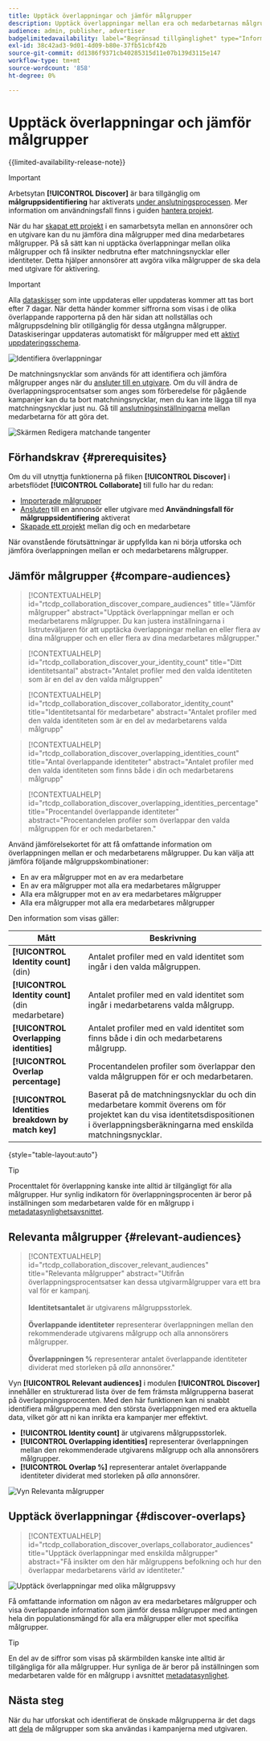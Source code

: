 ```yaml
---
title: Upptäck överlappningar och jämför målgrupper
description: Upptäck överlappningar mellan era och medarbetarnas målgrupper. Lär dig hur ni hittar de bästa målgrupperna som kan användas i era kampanjer.
audience: admin, publisher, advertiser
badgelimitedavailability: label="Begränsad tillgänglighet" type="Informative" url="https://helpx.adobe.com/se/legal/product-descriptions/real-time-customer-data-platform-collaboration.html newtab=true"
exl-id: 38c42ad3-9d01-4d09-b80e-37fb51cbf42b
source-git-commit: dd1386f9371cb40285315d11e07b139d3115e147
workflow-type: tm+mt
source-wordcount: '858'
ht-degree: 0%

---
```


# Upptäck överlappningar och jämför målgrupper

{{limited-availability-release-note}}

>[!IMPORTANT]
>
>Arbetsytan **[!UICONTROL Discover]** är bara tillgänglig om **målgruppsidentifiering** har aktiverats [ under anslutningsprocessen](../connect/establishing-connections.md#connection-settings). Mer information om användningsfall finns i guiden [hantera projekt](./manage-projects.md#project-use-cases).

När du har [skapat ett projekt](/help/guide/collaborate/manage-projects.md) i en samarbetsyta mellan en annonsörer och en utgivare kan du nu jämföra dina målgrupper med dina medarbetares målgrupper. På så sätt kan ni upptäcka överlappningar mellan olika målgrupper och få insikter nedbrutna efter matchningsnycklar eller identiteter. Detta hjälper annonsörer att avgöra vilka målgrupper de ska dela med utgivare för aktivering.

>[!IMPORTANT]
>
>Alla [dataskisser](/help/guide/glossary.md#sketches) som inte uppdateras eller uppdateras kommer att tas bort efter 7 dagar. När detta händer kommer siffrorna som visas i de olika överlappande rapporterna på den här sidan att nollställas och målgruppsdelning blir otillgänglig för dessa utgångna målgrupper. Dataskiseringar uppdateras automatiskt för målgrupper med ett [aktivt uppdateringsschema](/help/guide/setup/onboard-audiences.md#schedule).

![Identifiera överlappningar](/help/assets/collaborate/discover-overlaps/discover-overlaps.png)

De matchningsnycklar som används för att identifiera och jämföra målgrupper anges när du [ansluter till en utgivare](/help/guide/connect/establishing-connections.md#connection-settings). Om du vill ändra de överlappningsprocentsatser som anges som förberedelse för pågående kampanjer kan du ta bort matchningsnycklar, men du kan inte lägga till nya matchningsnycklar just nu. Gå till [anslutningsinställningarna](/help/guide/connect/establishing-connections.md#connection-settings) mellan medarbetarna för att göra det.

![Skärmen Redigera matchande tangenter](/help/assets/collaborate/discover-overlaps/edit-match-keys.png)

## Förhandskrav {#prerequisites}

Om du vill utnyttja funktionerna på fliken **[!UICONTROL Discover]** i arbetsflödet **[!UICONTROL Collaborate]** till fullo har du redan:

* [Importerade målgrupper](/help/guide/setup/onboard-audiences.md)
* [Ansluten](/help/guide/connect/establishing-connections.md) till en annonsör eller utgivare med **Användningsfall för målgruppsidentifiering** aktiverat
* [Skapade ett projekt](/help/guide/collaborate/manage-projects.md) mellan dig och en medarbetare

När ovanstående förutsättningar är uppfyllda kan ni börja utforska och jämföra överlappningen mellan er och medarbetarens målgrupper.

## Jämför målgrupper {#compare-audiences}

>[!CONTEXTUALHELP]
>id="rtcdp_collaboration_discover_compare_audiences"
>title="Jämför målgrupper"
>abstract="Upptäck överlappningar mellan er och medarbetarens målgrupper. Du kan justera inställningarna i listruteväljaren för att upptäcka överlappningar mellan en eller flera av dina målgrupper och en eller flera av dina medarbetares målgrupper."

>[!CONTEXTUALHELP]
>id="rtcdp_collaboration_discover_your_identity_count"
>title="Ditt identitetsantal"
>abstract="Antalet profiler med den valda identiteten som är en del av den valda målgruppen"

>[!CONTEXTUALHELP]
>id="rtcdp_collaboration_discover_collaborator_identity_count"
>title="Identitetsantal för medarbetare"
>abstract="Antalet profiler med den valda identiteten som är en del av medarbetarens valda målgrupp"

>[!CONTEXTUALHELP]
>id="rtcdp_collaboration_discover_overlapping_identities_count"
>title="Antal överlappande identiteter"
>abstract="Antalet profiler med den valda identiteten som finns både i din och medarbetarens målgrupp"

>[!CONTEXTUALHELP]
>id="rtcdp_collaboration_discover_overlapping_identities_percentage"
>title="Procentandel överlappande identiteter"
>abstract="Procentandelen profiler som överlappar den valda målgruppen för er och medarbetaren."

Använd jämförelsekortet för att få omfattande information om överlappningen mellan er och medarbetarens målgrupper. Du kan välja att jämföra följande målgruppskombinationer:

* En av era målgrupper mot en av era medarbetare
* En av era målgrupper mot alla era medarbetares målgrupper
* Alla era målgrupper mot en av era medarbetares målgrupper
* Alla era målgrupper mot alla era medarbetares målgrupper

Den information som visas gäller:

| Mått | Beskrivning |
|---------|----------|
| **[!UICONTROL Identity count]** (din) | Antalet profiler med en vald identitet som ingår i den valda målgruppen. |
| **[!UICONTROL Identity count]** (din medarbetare) | Antalet profiler med en vald identitet som ingår i medarbetarens valda målgrupp. |
| **[!UICONTROL Overlapping identities]** | Antalet profiler med en vald identitet som finns både i din och medarbetarens målgrupp. |
| **[!UICONTROL Overlap percentage]** | Procentandelen profiler som överlappar den valda målgruppen för er och medarbetaren. |
| **[!UICONTROL Identities breakdown by match key]** | Baserat på de matchningsnycklar du och din medarbetare kommit överens om för projektet kan du visa identitetsdispositionen i överlappningsberäkningarna med enskilda matchningsnycklar. |

{style="table-layout:auto"}

>[!TIP]
>
>Procenttalet för överlappning kanske inte alltid är tillgängligt för alla målgrupper. Hur synlig indikatorn för överlappningsprocenten är beror på inställningen som medarbetaren valde för en målgrupp i [metadatasynlighetsavsnittet](/help/guide/setup/onboard-audiences.md#metadata-visibility).

## Relevanta målgrupper {#relevant-audiences}

>[!CONTEXTUALHELP]
>id="rtcdp_collaboration_discover_relevant_audiences"
>title="Relevanta målgrupper"
>abstract="Utifrån överlappningsprocentsatser kan dessa utgivarmålgrupper vara ett bra val för er kampanj. <br><br> <b>Identitetsantalet</b> är utgivarens målgruppsstorlek. <br><br> <b>Överlappande identiteter</b> representerar överlappningen mellan den rekommenderade utgivarens målgrupp och alla annonsörers målgrupper. <br><br> <b>Överlappningen %</b> representerar antalet överlappande identiteter dividerat med storleken på <i>alla</i> annonsörer."

Vyn **[!UICONTROL Relevant audiences]** i modulen **[!UICONTROL Discover]** innehåller en strukturerad lista över de fem främsta målgrupperna baserat på överlappningsprocenten. Med den här funktionen kan ni snabbt identifiera målgrupperna med den största överlappningen med era aktuella data, vilket gör att ni kan inrikta era kampanjer mer effektivt.

* **[!UICONTROL Identity count]** är utgivarens målgruppsstorlek.
* **[!UICONTROL Overlapping identities]** representerar överlappningen mellan den rekommenderade utgivarens målgrupp och alla annonsörers målgrupper.
* **[!UICONTROL Overlap %]** representerar antalet överlappande identiteter dividerat med storleken på *alla* annonsörer.

![Vyn Relevanta målgrupper](/help/assets/collaborate/discover-overlaps/relevant-audiences-highlighted.png)

## Upptäck överlappningar {#discover-overlaps}

>[!CONTEXTUALHELP]
>id="rtcdp_collaboration_discover_overlaps_collaborator_audiences"
>title="Upptäck överlappningar med enskilda målgrupper"
>abstract="Få insikter om den här målgruppens befolkning och hur den överlappar medarbetarens värld av identiteter."

![Upptäck överlappningar med olika målgruppsvy](/help/assets/collaborate/discover-overlaps/discover-overlaps-cards-view.png)

Få omfattande information om någon av era medarbetares målgrupper och visa överlappande information som jämför dessa målgrupper med antingen hela din populationsmängd för alla era målgrupper eller mot specifika målgrupper.

>[!TIP]
>
>En del av de siffror som visas på skärmbilden kanske inte alltid är tillgängliga för alla målgrupper. Hur synliga de är beror på inställningen som medarbetaren valde för en målgrupp i avsnittet [metadatasynlighet](/help/guide/setup/onboard-audiences.md#metadata-visibility).

## Nästa steg

När du har utforskat och identifierat de önskade målgrupperna är det dags att [dela](/help/guide/collaborate/share.md) de målgrupper som ska användas i kampanjerna med utgivaren.
